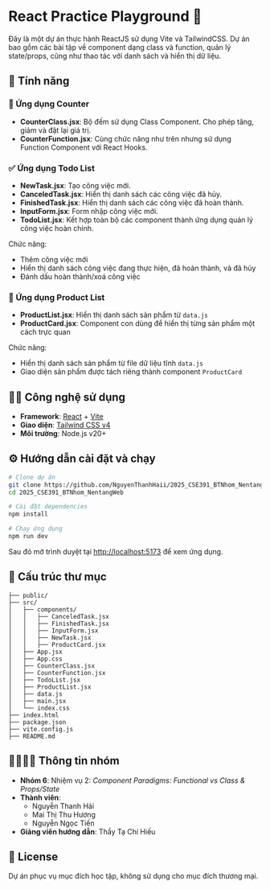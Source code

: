 # React Practice Playground 🧩

Đây là một dự án thực hành ReactJS sử dụng Vite và TailwindCSS. Dự án bao gồm các bài tập về component dạng class và function, quản lý state/props, cũng như thao tác với danh sách và hiển thị dữ liệu.

## 🚀 Tính năng

### 🔢 Ứng dụng Counter

- **CounterClass.jsx**: Bộ đếm sử dụng Class Component. Cho phép tăng, giảm và đặt lại giá trị.
- **CounterFunction.jsx**: Cùng chức năng như trên nhưng sử dụng Function Component với React Hooks.

### ✅ Ứng dụng Todo List

- **NewTask.jsx**: Tạo công việc mới.
- **CanceledTask.jsx**: Hiển thị danh sách các công việc đã hủy.
- **FinishedTask.jsx**: Hiển thị danh sách các công việc đã hoàn thành.
- **InputForm.jsx**: Form nhập công việc mới.
- **TodoList.jsx**: Kết hợp toàn bộ các component thành ứng dụng quản lý công việc hoàn chỉnh.

Chức năng:

- Thêm công việc mới
- Hiển thị danh sách công việc đang thực hiện, đã hoàn thành, và đã hủy
- Đánh dấu hoàn thành/xoá công việc

### 🛒 Ứng dụng Product List

- **ProductList.jsx**: Hiển thị danh sách sản phẩm từ `data.js`
- **ProductCard.jsx**: Component con dùng để hiển thị từng sản phẩm một cách trực quan

Chức năng:

- Hiển thị danh sách sản phẩm từ file dữ liệu tĩnh `data.js`
- Giao diện sản phẩm được tách riêng thành component `ProductCard`

## 🧑‍💻 Công nghệ sử dụng

- **Framework**: [React](https://reactjs.org/) + [Vite](https://vitejs.dev/)
- **Giao diện**: [Tailwind CSS v4](https://tailwindcss.com/)
- **Môi trường**: Node.js v20+

## ⚙️ Hướng dẫn cài đặt và chạy

```bash
# Clone dự án
git clone https://github.com/NguyenThanhHaii/2025_CSE391_BTNhom_NentangWeb.git
cd 2025_CSE391_BTNhom_NentangWeb

# Cài đặt dependencies
npm install

# Chạy ứng dụng
npm run dev
```

Sau đó mở trình duyệt tại [http://localhost:5173](http://localhost:5173) để xem ứng dụng.

## 📁 Cấu trúc thư mục

```
├── public/
├── src/
│   ├── components/
│   │   ├── CanceledTask.jsx
│   │   ├── FinishedTask.jsx
│   │   ├── InputForm.jsx
│   │   ├── NewTask.jsx
│   │   ├── ProductCard.jsx
│   ├── App.jsx
│   ├── App.css
│   ├── CounterClass.jsx
│   ├── CounterFunction.jsx
│   ├── TodoList.jsx
│   ├── ProductList.jsx
│   ├── data.js
│   ├── main.jsx
│   └── index.css
├── index.html
├── package.json
├── vite.config.js
├── README.md
```

## 👨‍👩‍👧‍👦 Thông tin nhóm

- **Nhóm 6**: Nhiệm vụ 2: _Component Paradigms: Functional vs Class & Props/State_
- **Thành viên**:
  - Nguyễn Thanh Hải
  - Mai Thị Thu Hương
  - Nguyễn Ngọc Tiến
- **Giảng viên hướng dẫn**: Thầy Tạ Chí Hiếu

## 📜 License

Dự án phục vụ mục đích học tập, không sử dụng cho mục đích thương mại.
